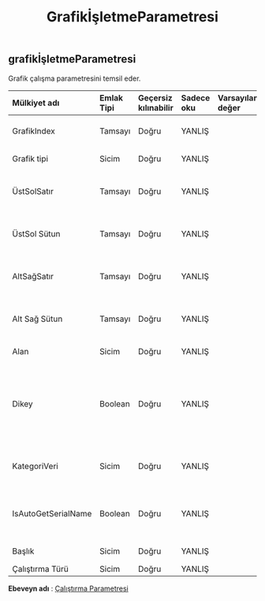 ﻿---
title: GrafikİşletmeParametresi
second_title: Aspose.Cells Cloud Documen
type: docs
url: /tr/specification/model/chartoperateparameter/
description: "Aspose.Cells Bulut modeli spesifikasyonu: ChartOperateParameter. Açma, oluşturma, düzenleme, bölme, birleştirme, karşılaştırma ve dönüştürme gibi özelliklerle Excel ve diğer elektronik tablo belgelerini zahmetsizce yönetin"
kwords: Excel, Office, Elektronik Tablo, Cloud REST API, ChartOperateParameter
weight: 50
---
## **grafikİşletmeParametresi**

 Grafik çalışma parametresini temsil eder.

| Mülkiyet adı| Emlak Tipi| Geçersiz kılınabilir| Sadece oku| Varsayılan değer| Tanım|
|:- |:- |:- |:- |:- |:- |
| GrafikIndex| Tamsayı| Doğru| YANLIŞ|| Grafik indeksini temsil eder.|
|Grafik tipi| Sicim| Doğru| YANLIŞ|| Grafik türünü temsil eder.|
| ÜstSolSatır| Tamsayı| Doğru| YANLIŞ|| Grafiğin sol üst satır dizinini temsil eder.|
| ÜstSol Sütun| Tamsayı| Doğru| YANLIŞ|| Grafiğin sol üst sütun dizinini temsil eder.|
| AltSağSatır| Tamsayı| Doğru| YANLIŞ|| Grafiğin sağ alt satır dizinini temsil eder.|
| Alt Sağ Sütun| Tamsayı| Doğru| YANLIŞ|| Grafiğin sağ alt sütun dizinini temsil eder.|
| Alan| Sicim| Doğru| YANLIŞ|| Grafik alanını temsil eder.|
| Dikey| Boolean| Doğru| YANLIŞ|| Bir dizi hücre değeri aralığındaki serinin satıra göre mi yoksa sütuna göre mi çizileceğini temsil eder.|
| KategoriVeri| Sicim| Doğru| YANLIŞ|| Grafik kategorisi verilerini temsil eder.|
| IsAutoGetSerialName| Boolean| Doğru| YANLIŞ||Seri adının otomatik olarak alınıp alınmayacağını temsil eder.|
| Başlık| Sicim| Doğru| YANLIŞ|| Grafik başlığını temsil eder.|
| Çalıştırma Türü| Sicim| Doğru| YANLIŞ|||

**Ebeveyn adı** : [Çalıştırma Parametresi](/specification/model/operateparameter)

